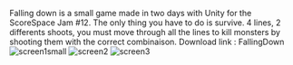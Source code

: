 Falling down is a small game made in two days with Unity for the ScoreSpace Jam #12. The only thing you have to do is survive. 4 lines, 2 differents shoots, you must move through all the lines to kill monsters by shooting them with the correct combinaison. Download link : FallingDown
![screen1small](https://user-images.githubusercontent.com/56340359/112802182-2cf72d00-9072-11eb-85c1-946d73a0c801.jpg) ![screen2](https://user-images.githubusercontent.com/56340359/112803077-346b0600-9073-11eb-88eb-7eba8d73d06f.jpg) ![screen3](https://user-images.githubusercontent.com/56340359/112803353-798f3800-9073-11eb-9f94-0f9abd3319b4.jpg)
